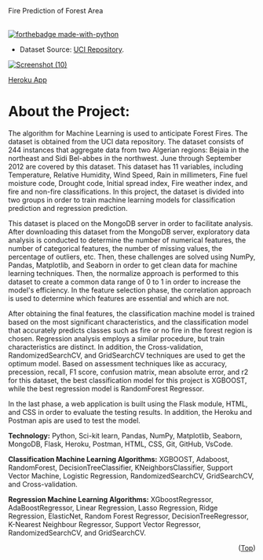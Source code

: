 <div id="top">Fire Prediction of Forest Area</div>
<br>

[![forthebadge made-with-python](http://ForTheBadge.com/images/badges/made-with-python.svg)](https://www.python.org/)

* Dataset Source: [UCI Repository](https://archive.ics.uci.edu/ml/datasets/Algerian+Forest+Fires+Dataset++#).

[![Screenshot (10)](web_page.png)
](https://fire-prediction-forest.herokuapp.com/)

[Heroku App](https://fire-prediction-forest.herokuapp.com/)

# About the Project:

The algorithm for Machine Learning is used to anticipate Forest Fires. The dataset is obtained from the UCI data repository. The dataset consists of 244 instances that aggregate data from two Algerian regions: Bejaia in the northeast and Sidi Bel-abbes in the northwest. June through September 2012 are covered by this dataset. This dataset has 11 variables, including Temperature, Relative Humidity, Wind Speed, Rain in millimeters, Fine fuel moisture code, Drought code, Initial spread index, Fire weather index, and fire and non-fire classifications. In this project, the dataset is divided into two groups in order to train machine learning models for classification prediction and regression prediction.

This dataset is placed on the MongoDB server in order to facilitate analysis. After downloading this dataset from the MongoDB server, exploratory data analysis is conducted to determine the number of numerical features, the number of categorical features, the number of missing values, the percentage of outliers, etc. Then, these challenges are solved using NumPy, Pandas, Matplotlib, and Seaborn in order to get clean data for machine learning techniques. Then, the normalize approach is performed to this dataset to create a common data range of 0 to 1 in order to increase the model's efficiency. In the feature selection phase, the correlation approach is used to determine which features are essential and which are not.

After obtaining the final features, the classification machine model is trained based on the most significant characteristics, and the classification model that accurately predicts classes such as fire or no fire in the forest region is chosen. Regression analysis employs a similar procedure, but train characteristics are distinct. In addition, the Cross-validation, RandomizedSearchCV, and GridSearchCV techniques are used to get the optimum model. Based on assessment techniques like as accuracy, precession, recall, F1 score, confusion matrix, mean absolute error, and r2 for this dataset, the best classification model for this project is XGBOOST, while the best regression model is RandomForest Regressor.

In the last phase, a web application is built using the Flask module, HTML, and CSS in order to evaluate the testing results. In addition, the Heroku and Postman apis are used to test the model.

  
**Technology:** Python, Sci-kit learn, Pandas, NumPy, Matplotlib, Seaborn, MongoDB, Flask, Heroku, Postman, HTML, CSS, Git, GitHub, VsCode.

**Classification Machine Learning Algorithms:** XGBOOST, Adaboost, RandomForest, DecisionTreeClassifier, KNeighborsClassifier, Support Vector Machine, Logistic Regression, RandomizedSearchCV, GridSearchCV, and Cross-validation.

**Regression Machine Learning Algorithms:** XGboostRegressor, AdaBoostRegressor, Linear Regression, Lasso Regression, Ridge Regression, ElasticNet, Random Forest Regressor, DecisionTreeRegressor, K-Nearest Neighbour Regressor, Support Vector Regressor, RandomizedSearchCV, and GridSearchCV.

<!--contact-->
[reach_linkedin]: https://www.linkedin.com/in/hossainsanowar/
[reach_gmail]: md.sanowar21@gmail.com

<p align="right">(<a href="#top">Top</a>)</p>
